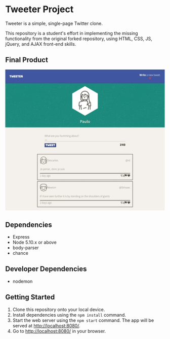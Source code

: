 # Tweeter Project

Tweeter is a simple, single-page Twitter clone.

This repository is a student's effort in implementing the missing functionality from the original forked repository, using HTML, CSS, JS, jQuery, and AJAX front-end skills.

## Final Product

!["Screenshot of the page"](https://github.com/PauloCamposFilho/tweeter/blob/master/docs/tweeter-home.png)

## Dependencies

- Express
- Node 5.10.x or above
- body-parser
- chance

## Developer Dependencies

- nodemon

## Getting Started
1. Clone this repository onto your local device.
2. Install dependencies using the `npm install` command.
3. Start the web server using the `npm start` command. The app will be served at <http://localhost:8080/>.
4. Go to <http://localhost:8080/> in your browser.